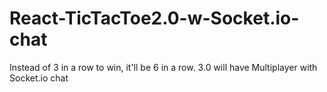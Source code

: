 # React-TicTacToe2.0-w-Socket.io-chat
Instead of 3 in a row to win, it'll be 6 in a row. 
3.0 will have Multiplayer with Socket.io chat
